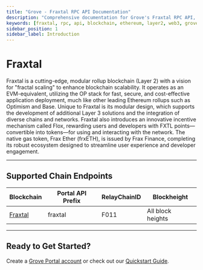 ```yaml
---
title: "Grove - Fraxtal RPC API Documentation"
description: "Comprehensive documentation for Grove's Fraxtal RPC API, covering endpoint details and integration strategies for blockchain developers."
keywords: [fraxtal, rpc, api, blockchain, ethereum, layer2, web3, grove, pocket, pokt, L2]
sidebar_position: 1
sidebar_label: Introduction
---
```


# Fraxtal

Fraxtal is a cutting-edge, modular rollup blockchain (Layer 2) with a vision for "fractal scaling" to enhance blockchain scalability. It operates as an EVM-equivalent, utilizing the OP stack for fast, secure, and cost-effective application deployment, much like other leading Ethereum rollups such as Optimism and Base. Unique to Fraxtal is its modular design, which supports the development of additional Layer 3 solutions and the integration of diverse chains and networks. Fraxtal also introduces an innovative incentive mechanism called Flox, rewarding users and developers with FXTL points—convertible into tokens—for using and interacting with the network. The native gas token, Frax Ether (frxETH), is issued by Frax Finance, completing its robust ecosystem designed to streamline user experience and developer engagement.

---

## Supported Chain Endpoints

| Blockchain                                 | Portal API Prefix | RelayChainID | Blockheight         |
| ------------------------------------------ | ----------------- | ------------ | ------------------- |
| [Fraxtal](./endpoints/fraxtal) | fraxtal     | F011         | All block heights |

---

## Ready to Get Started?

Create a [Grove Portal account](https://portal.grove.city) or check out our [Quickstart Guide](/guides/getting-started/quickstart).
